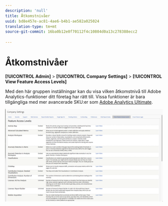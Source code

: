 ```yaml
---
description: 'null'
title: Åtkomstnivåer
uuid: bd8e457e-ac81-4ae6-b4b1-ae582a025024
translation-type: tm+mt
source-git-commit: 16ba0b12e0f70112f4c10804d0a13c278388ecc2

---
```



# Åtkomstnivåer

**[!UICONTROL Admin]** > **[!UICONTROL Company Settings]** > **[!UICONTROL View Feature Access Levels]**

Med den här gruppen inställningar kan du visa vilken åtkomstnivå till Adobe Analytics-funktioner ditt företag har rätt till. Vissa funktioner är bara tillgängliga med mer avancerade SKU:er som [Adobe Analytics Ultimate](https://www.adobe.com/data-analytics-cloud/analytics/ultimate.html).

![](assets/feature-access-levels.png)

